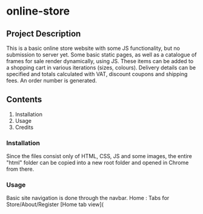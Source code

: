 # online-store

## Project Description ##

This is a basic online store website with some JS functionality, but no submission to server yet.
Some basic static pages, as well as a catalogue of frames for sale render dynamically, using JS.
These items can be added to a shopping cart in various iterations (sizes, colours). Delivery details can be specified and totals calculated with VAT, discount coupons and shipping fees. An order number is generated.

## Contents ##
1. Installation
2. Usage
3. Credits

### Installation ###
Since the files consist only of HTML, CSS, JS and some images, the entire "html" folder can be copied into a new root folder and opened in Chrome from there.

### Usage ###
Basic site navigation is done through the navbar.
Home : Tabs for Store/About/Register
[Home tab view](
